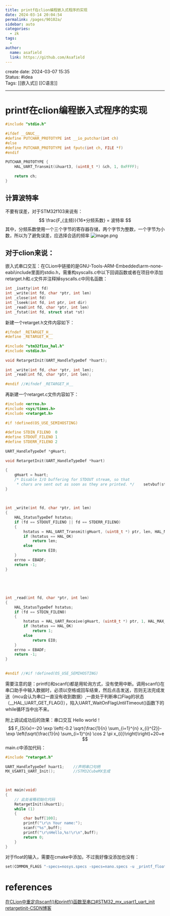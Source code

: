 ```yaml
---
title: printf在clion编程嵌入式程序的实现
date: 2024-03-14 20:04:54
permalink: /pages/90102a/
sidebar: auto
categories:
  - zk
tags:
  - 
author: 
  name: asafield
  link: https://github.com/Asafield
---
```


create date: 2024-03-07 15:35  
Status: #idea  
Tags: [[嵌入式]] [[C语言]]

---

# printf在clion编程嵌入式程序的实现
```c
#include "stdio.h"  
  
#ifdef __GNUC__  
#define PUTCHAR_PROTOTYPE int __io_putchar(int ch)  
#else  
#define PUTCHAR_PROTOTYPE int fputc(int ch, FILE *f)  
#endif  
  
PUTCHAR_PROTOTYPE {  
    HAL_UART_Transmit(&huart3, (uint8_t *) &ch, 1, 0xFFFF);  
  
    return ch;  
}
```
## 计算波特率
不要有误差，对于STM32f103来说有：
$$
\frac{F_{主频}}{16*分频系数} = 波特率
$$
其中，分频系数使用一个三个字节的寄存器存储，两个字节为整数，一个字节为小数，所以为了避免误差，应选择合适的频率
![image.png](https://pic-1312640559.cos.ap-chengdu.myqcloud.com//img/20240307155517.png)
## 对于clion来说：
嵌入式串口交互：在CLion中链接的是GNU-Tools-ARM-Embedded\arm-none-eabi\include里面的stdio.h，需重构syscalls.c中以下回调函数或者在项目中添加retarget.h和.c文件并注释掉syscalls.c中同名函数：
```c
int _isatty(int fd)
int _write(int fd, char *ptr, int len)
int _close(int fd)
int _lseek(int fd, int ptr, int dir)
int _read(int fd, char *ptr, int len)
int _fstat(int fd, struct stat *st)
```
新建一个retarget.h文件内容如下：
```c
#ifndef _RETARGET_H__  
#define _RETARGET_H__  
  
#include "stm32f1xx_hal.h"  
#include <stdio.h>  
  
void RetargetInit(UART_HandleTypeDef *huart);  
  
int _write(int fd, char *ptr, int len);  
int _read(int fd, char *ptr, int len);  
  
#endif //#ifndef _RETARGET_H__
```
再新建一个retarget.c文件内容如下：
```c
#include <errno.h>  
#include <sys/times.h>  
#include <retarget.h>  
  
#if !defined(OS_USE_SEMIHOSTING)  
  
#define STDIN_FILENO  0  
#define STDOUT_FILENO 1  
#define STDERR_FILENO 2  
  
UART_HandleTypeDef *gHuart;  
  
void RetargetInit(UART_HandleTypeDef *huart)  
  
{  
    gHuart = huart;  
    /* Disable I/O buffering for STDOUT stream, so that  
     * chars are sent out as soon as they are printed. */    setvbuf(stdout, NULL, _IONBF, 0);  
}  
  
  
  
int _write(int fd, char *ptr, int len)  
{  
    HAL_StatusTypeDef hstatus;  
    if (fd == STDOUT_FILENO || fd == STDERR_FILENO)  
    {  
        hstatus = HAL_UART_Transmit(gHuart, (uint8_t *) ptr, len, HAL_MAX_DELAY);  
        if (hstatus == HAL_OK)  
            return len;  
        else  
            return EIO;  
    }  
    errno = EBADF;  
    return -1;  
}  
  
  
  
  
  
int _read(int fd, char *ptr, int len)  
{  
    HAL_StatusTypeDef hstatus;  
    if (fd == STDIN_FILENO)  
    {  
        hstatus = HAL_UART_Receive(gHuart, (uint8_t *) ptr, 1, HAL_MAX_DELAY);  
        if (hstatus == HAL_OK)  
            return 1;  
        else  
            return EIO;  
    }  
    errno = EBADF;  
    return -1;  
}  
  
  
#endif //#if !defined(OS_USE_SEMIHOSTING)

```


需要注意的是：printf()和scanf()都是用轮询方式，没有使用中断。调用scanf()在串口助手中输入数据时，必须以空格或回车结束，然后点击发送，否则无法完成发送（mcu会认为串口一直没有收到数据）,一直处于判断串口Flag的状态（__HAL_UART_GET_FLAG()），陷入UART_WaitOnFlagUntilTimeout()函数下的while循环当中出不来。

附上调试成功后的效果：串口交互 Hello world！
$$
F_{5}(x)=-20 \exp \left(-0.2 \sqrt{\frac{1}{n} \sum_{i=1}^{n} x_{i}^{2}}-\exp \left(\sqrt{\frac{1}{n} \sum_{i=1}^{n} \cos 2 \pi x_{i}}\right)\right)+20+e
$$
main.c中添加代码：
```c
#include "retarget.h"
 
UART_HandleTypeDef huart1;    //声明串口句柄
MX_USART1_UART_Init();        //STM32CubeMX生成
 

 
int main(void)
{
    // 此处省略初始化代码
    RetargetInit(&huart1);
    while (1)
    {
        char buff[100];
        printf("\r\n Your name:");
        scanf("%s",buff);
        printf("\r\nHello,%s!\r\n",buff);
        return 0;
    }
}
```
对于float的输入，需要在cmake中添加，不过我好像没添加也没有：
```c
set(COMMON_FLAGS "-specs=nosys.specs -specs=nano.specs -u _printf_float -u _scanf_float")
```
# references
[在CLion中重定向scanf()和printf()函数至串口#STM32_mx_usart1_uart_init retargetinit-CSDN博客](https://blog.csdn.net/iyt2017/article/details/132637582)